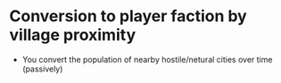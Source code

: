 # Conversion to player faction by village proximity

- You convert the population of nearby hostile/netural cities over time (passively)
